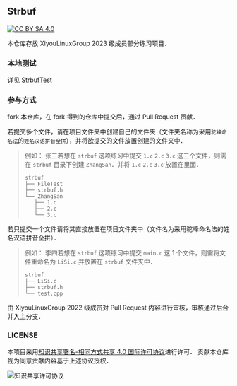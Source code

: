 ## Strbuf

[![CC BY SA 4.0](https://img.shields.io/github/license/XUPTLinuxGroup2020/Favorites?style=flat-square)](https://creativecommons.org/licenses/by-sa/4.0/)

本仓库存放 XiyouLinuxGroup 2023 级成员部分练习项目．

### 本地测试

详见 [StrbufTest](./StrbufTest/README.md)

### 参与方式

fork 本仓库，在 fork 得到的仓库中提交后，通过 Pull Request 贡献．

若提交多个文件，请在项目文件夹中创建自己的文件夹（文件夹名称为采用`驼峰命名法`的`姓名汉语拼音全拼`），并将欲提交的文件放置创建的文件夹中．

>例如：
>张三若想在 `strbuf` 这项练习中提交 `1.c` `2.c` `3.c` 这三个文件，则需在 `strbuf` 目录下创建 `ZhangSan`．并将 `1.c` `2.c` `3.c` 放置在里面．
>
>```
>strbuf
>├── FileTest
>├── strbuf.h
>└── ZhangSan
>    ├── 1.c
>    ├── 2.c
>    └── 3.c
>```

若只提交一个文件请将其直接放置在项目文件夹中（文件名为采用驼峰命名法的姓名汉语拼音全拼）．

>例如：
>李四若想在 `strbuf` 这项练习中提交 `main.c` 这 1 个文件，则需将文件重命名为 `LiSi.c` 并放置在 `strbuf` 文件夹中．
>
>```
>strbuf
>├── LiSi.c
>├── strbuf.h
>└── test.cpp
>```

由 XiyouLinuxGroup 2022 级成员对 Pull Request 内容进行审核，审核通过后合并入主分支．

### LICENSE

本项目采用[知识共享署名-相同方式共享 4.0 国际许可协议](https://creativecommons.org/licenses/by-sa/4.0/)进行许可．
贡献本仓库视为同意贡献内容基于上述协议授权．

![知识共享许可协议](https://i.creativecommons.org/l/by-sa/4.0/88x31.png)
